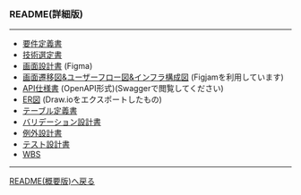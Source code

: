 ### README(詳細版)
***
- [要件定義書](requirement.md)
- [技術選定書](techSelection.md)
- [画面設計書](https://www.figma.com/design/PN0sopRyfthY6Wg1KMYneR/Links?node-id=368-11078&t=dc7rcGu1O78SJach-1) (Figma)
- [画面遷移図&ユーザーフロー図&インフラ構成図](https://www.figma.com/board/LqQSjrjNWCCRsoZAheK6Tn/%E7%94%BB%E9%9D%A2%E9%81%B7%E7%A7%BB%E5%9B%B3-%E3%83%A6%E3%83%BC%E3%82%B6%E3%83%BC%E3%83%95%E3%83%AD%E3%83%BC%E5%9B%B3?node-id=0-1&t=2EIsgCzSkO5q5X0i-1) (Figjamを利用しています)
- [API仕様書](apidoc.yaml) (OpenAPI形式)(Swaggerで閲覧してください)
- [ER図](er.md) (Draw.ioをエクスポートしたもの)
- [テーブル定義書](https://docs.google.com/spreadsheets/d/1vyCwW82jWa3zWYy8qUCxSUlGTpYzdT77AUk0thhqoto/edit?usp=sharing)
- [バリデーション設計書](https://docs.google.com/spreadsheets/d/1jfh4XFvajT3JjLGytK9GHodsaBh1peIUSf0R0QeJbcE/edit?usp=sharing)
- [例外設計書](https://docs.google.com/spreadsheets/d/1fv8wNNDkx_m9rIiu8QDmGtNwILAYrur8mOtUhFHrNY4/edit?usp=sharing)
- [テスト設計書](https://docs.google.com/spreadsheets/d/1S6HbHadiXYgfojZlGivRoFaMag1ApHLbE4QCj5zj84Q/edit?usp=sharing)
- [WBS](https://docs.google.com/spreadsheets/d/1Smp046Mii5aNEyOWJCYTsivFBipF_zTuo7FdmSGzpXQ/edit?usp=sharing)
***
[README(概要版)へ戻る](../README.md)